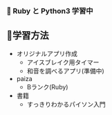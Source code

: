 ### 🌱 Ruby と Python3 学習中
## 📕学習方法
  - オリジナルアプリ作成
    - アイスブレイク用タイマー
    - 和音を調べるアプリ(準備中)
  - paiza
    - Bランク(Ruby)
  - 書籍
    - すっきりわかるパイソン入門

<!---

sabanonitsuke/sabanonitsuke is a ✨ special ✨ repository because its `README.md` (this file) appears on your GitHub profile.
You can click the Preview link to take a look at your changes.
--->
